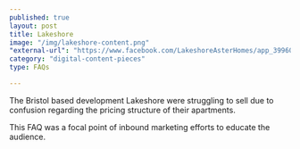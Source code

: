 ```yaml
---
published: true
layout: post
title: Lakeshore
image: "/img/lakeshore-content.png"
"external-url": "https://www.facebook.com/LakeshoreAsterHomes/app_399607676769105"
category: "digital-content-pieces"
type: FAQs

---
```


The Bristol based development Lakeshore were struggling to sell due to confusion regarding the pricing structure of their apartments. 

This FAQ was a focal point of inbound marketing efforts to educate the audience.
